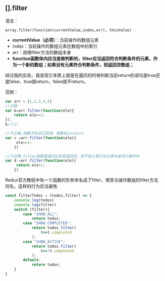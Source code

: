 ## \[\].filter

语法：

```
array.filter(function(currentValue,index,arr), thisValue)
```

* **currentValue（必须）**：当前操作的数组元素
* index：当前操作的数组元素在数组中的索引
* arr：调用filter方法的数组本身
* **function函数体内应当是做判断的，filter应当返回符合判断条件的元素，作为一个新的数组；如果没有元素符合判断条件，则返回空数组；**

经过我的实验，我发现它本质上就是在遍历的时候判断当前return的语句是true还是false，true就return，false就不return。

范例：

```js
var arr = [1,2,3,4,5]
//正确
var b=arr.filter(function(ele){
    return ele==1;
});
b//[1]

//不正确,函数不会自己回调，需要加上return
var c =arr.filter(function(ele){
     ele==1;
    })

//不正确,filter函数是通过比较来返回的，而不是让我们对元素本身进行操作的
var d =arr.filter(function(ele){
     return ele+1;
    })
```

Redux官方教程中有一个函数的形参命名成了filter，使其与操作数组的filter方法同名，这样的行为应当避免

```js
const filterTodos = (todos,filter) => {
    console.log(todos)
    console.log(filter)
    switch (filter){
        case "SHOW_ALL":
            return todos;
        case "SHOW_COMPLETED":
            return todos.filter(
                t=>t.completed
            );
        case "SHOW_ACTIVE":
            return todos.filter(
                t=>!t.completed
            );
        default:
            return todos;
    }
}
```



